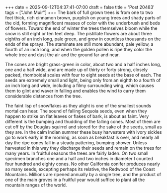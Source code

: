 +++
date = 2025-09-12T04:37:41-07:00
draft = false
title = 'Post 20483'
tags = ["John Muir"]
+++
The bark of full grown trees is from one to two feet thick, rich cinnamon brown, purplish on young trees and shady parts of the old, forming magnificent masses of color with the underbrush and beds of flowers. Toward the end of winter the trees themselves bloom while the snow is still eight or ten feet deep. The pistillate flowers are about three eighths of an inch long, pale green, and grow in countless thousands on the ends of the sprays. The staminate are still more abundant, pale yellow, a fourth of an inch long; and when the golden pollen is ripe they color the whole tree and dust the air and the ground far and near.

The cones are bright grass-green in color, about two and a half inches long, one and a half wide, and are made up of thirty or forty strong, closely packed, rhomboidal scales with four to eight seeds at the base of each. The seeds are extremely small and light, being only from an eighth to a fourth of an inch long and wide, including a filmy surrounding wing, which causes them to glint and waver in falling and enables the wind to carry them considerable distances from the tree.

The faint lisp of snowflakes as they alight is one of the smallest sounds mortal can hear. The sound of falling Sequoia seeds, even when they happen to strike on flat leaves or flakes of bark, is about as faint. Very different is the bumping and thudding of the falling cones. Most of them are cut off by the Douglas squirrel and stored for the sake of the seeds, small as they are. In the calm Indian summer these busy harvesters with ivory sickles go to work early in the morning, as soon as breakfast is over, and nearly all day the ripe cones fall in a steady pattering, bumping shower. Unless harvested in this way they discharge their seeds and remain on the trees for many years. In fruitful seasons the trees are fairly laden. On two small specimen branches one and a half and two inches in diameter I counted four hundred and eighty cones. No other California conifer produces nearly so many seeds, excepting perhaps its relative, the Redwood of the Coast Mountains. Millions are ripened annually by a single tree, and the product of one of the main groves in a fruitful year would suffice to plant all the mountain ranges of the world.
